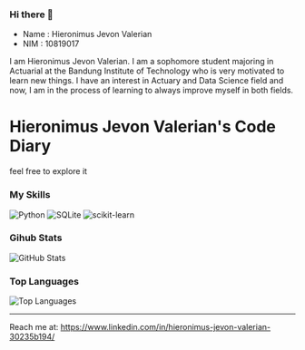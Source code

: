 ### Hi there 👋

- Name : Hieronimus Jevon Valerian
- NIM  : 10819017

I am Hieronimus Jevon Valerian. I am a sophomore student majoring in Actuarial at the Bandung Institute of Technology who is very motivated to learn new things. I have an interest in Actuary and Data Science field and now, I am in the process of learning to always improve myself in both fields.

<!--
- 🔭 I’m currently working on ...
- 🌱 I’m currently learning ...
- 👯 I’m looking to collaborate on ...
- 🤔 I’m looking for help with ...
- 💬 Ask me about ...
- 📫 How to reach me: ...
- 😄 Pronouns: ...
- ⚡ Fun fact: ...
-->

# Hieronimus Jevon Valerian's Code Diary
feel free to explore it

### My Skills

<p>
  <img alt="Python" src="https://img.shields.io/badge/-Python-347AB4?style=flat-square&logo=python&logoColor=white" />
  <img alt="SQLite" src="https://img.shields.io/badge/-SQLite-F05032?style=flat-square&logo=SQLite&logoColor=white" />
  <img alt="scikit-learn" src="https://img.shields.io/badge/-Scikit_learn-46a2f1?style=flat-square&logo=scikit-learn&logoColor=white" />
</p>


### Gihub Stats
<p><img src="https://github-readme-stats.vercel.app/api?username=jevonvalerian&amp;show_icons=true&amp;count_private=true&amp;theme=cobalt" alt="GitHub Stats"></p>

### Top Languages
<p><img src="https://github-readme-stats.vercel.app/api/top-langs/?username=jevonvalerian&amp;layout=compact" alt="Top Languages"></p>

---

Reach me at: https://www.linkedin.com/in/hieronimus-jevon-valerian-30235b194/
